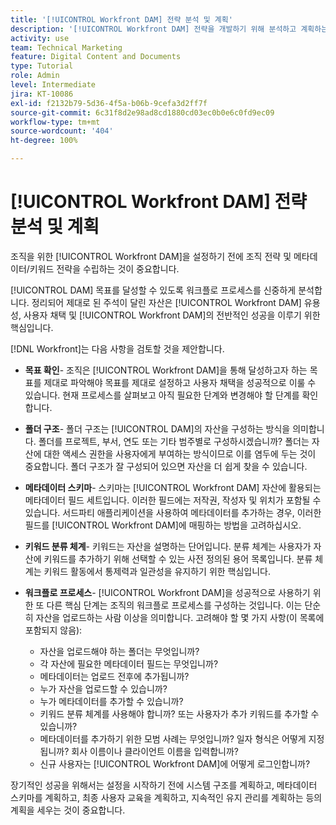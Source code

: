 ```yaml
---
title: '[!UICONTROL Workfront DAM] 전략 분석 및 계획'
description: '[!UICONTROL Workfront DAM] 전략을 개발하기 위해 분석하고 계획하는 방법을 알아봅니다.'
activity: use
team: Technical Marketing
feature: Digital Content and Documents
type: Tutorial
role: Admin
level: Intermediate
jira: KT-10086
exl-id: f2132b79-5d36-4f5a-b06b-9cefa3d2ff7f
source-git-commit: 6c31f8d2e98ad8cd1880cd03ec0b0e6c0fd9ec09
workflow-type: tm+mt
source-wordcount: '404'
ht-degree: 100%

---
```


# [!UICONTROL Workfront DAM] 전략 분석 및 계획

조직을 위한 [!UICONTROL Workfront DAM]을 설정하기 전에 조직 전략 및 메타데이터/키워드 전략을 수립하는 것이 중요합니다.

[!UICONTROL DAM] 목표를 달성할 수 있도록 워크플로 프로세스를 신중하게 분석합니다. 정리되어 제대로 된 주석이 달린 자산은 [!UICONTROL Workfront DAM] 유용성, 사용자 채택 및 [!UICONTROL Workfront DAM]의 전반적인 성공을 이루기 위한 핵심입니다.

[!DNL Workfront]는 다음 사항을 검토할 것을 제안합니다.

* **목표 확인**- 조직은 [!UICONTROL Workfront DAM]을 통해 달성하고자 하는 목표를 제대로 파악해야 목표를 제대로 설정하고 사용자 채택을 성공적으로 이룰 수 있습니다. 현재 프로세스를 살펴보고 아직 필요한 단계와 변경해야 할 단계를 확인합니다.
* **폴더 구조**- 폴더 구조는 [!UICONTROL DAM]의 자산을 구성하는 방식을 의미합니다. 폴더를 프로젝트, 부서, 연도 또는 기타 범주별로 구성하시겠습니까? 폴더는 자산에 대한 액세스 권한을 사용자에게 부여하는 방식이므로 이를 염두에 두는 것이 중요합니다. 폴더 구조가 잘 구성되어 있으면 자산을 더 쉽게 찾을 수 있습니다.
* **메타데이터 스키마**- 스키마는 [!UICONTROL Workfront DAM] 자산에 활용되는 메타데이터 필드 세트입니다. 이러한 필드에는 저작권, 작성자 및 위치가 포함될 수 있습니다. 서드파티 애플리케이션을 사용하여 메타데이터를 추가하는 경우, 이러한 필드를 [!UICONTROL Workfront DAM]에 매핑하는 방법을 고려하십시오.
* **키워드 분류 체계**- 키워드는 자산을 설명하는 단어입니다. 분류 체계는 사용자가 자산에 키워드를 추가하기 위해 선택할 수 있는 사전 정의된 용어 목록입니다. 분류 체계는 키워드 활동에서 통제력과 일관성을 유지하기 위한 핵심입니다.
* **워크플로 프로세스**- [!UICONTROL Workfront DAM]을 성공적으로 사용하기 위한 또 다른 핵심 단계는 조직의 워크플로 프로세스를 구성하는 것입니다. 이는 단순히 자산을 업로드하는 사람 이상을 의미합니다. 고려해야 할 몇 가지 사항(이 목록에 포함되지 않음):

   * 자산을 업로드해야 하는 폴더는 무엇입니까?
   * 각 자산에 필요한 메타데이터 필드는 무엇입니까?
   * 메타데이터는 업로드 전후에 추가됩니까?
   * 누가 자산을 업로드할 수 있습니까?
   * 누가 메타데이터를 추가할 수 있습니까?
   * 키워드 분류 체계를 사용해야 합니까? 또는 사용자가 추가 키워드를 추가할 수 있습니까?
   * 메타데이터를 추가하기 위한 모범 사례는 무엇입니까? 일자 형식은 어떻게 지정됩니까? 회사 이름이나 클라이언트 이름을 입력합니까?
   * 신규 사용자는 [!UICONTROL Workfront DAM]에 어떻게 로그인합니까?

장기적인 성공을 위해서는 설정을 시작하기 전에 시스템 구조를 계획하고, 메타데이터 스키마를 계획하고, 최종 사용자 교육을 계획하고, 지속적인 유지 관리를 계획하는 등의 계획을 세우는 것이 중요합니다.
